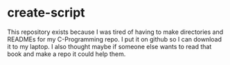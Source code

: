 # create-script

This repository exists because I was tired of having to make directories and READMEs for my C-Programming repo. I put it on github so I can download it to my laptop. I also thought maybe if someone else wants to read that book and make a repo it could help them.
